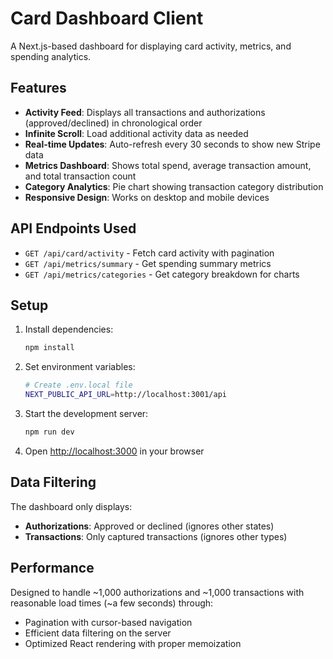 # Card Dashboard Client

A Next.js-based dashboard for displaying card activity, metrics, and spending analytics.

## Features

- **Activity Feed**: Displays all transactions and authorizations (approved/declined) in chronological order
- **Infinite Scroll**: Load additional activity data as needed
- **Real-time Updates**: Auto-refresh every 30 seconds to show new Stripe data
- **Metrics Dashboard**: Shows total spend, average transaction amount, and total transaction count
- **Category Analytics**: Pie chart showing transaction category distribution
- **Responsive Design**: Works on desktop and mobile devices

## API Endpoints Used

- `GET /api/card/activity` - Fetch card activity with pagination
- `GET /api/metrics/summary` - Get spending summary metrics
- `GET /api/metrics/categories` - Get category breakdown for charts

## Setup

1. Install dependencies:

   ```bash
   npm install
   ```

2. Set environment variables:

   ```bash
   # Create .env.local file
   NEXT_PUBLIC_API_URL=http://localhost:3001/api
   ```

3. Start the development server:

   ```bash
   npm run dev
   ```

4. Open [http://localhost:3000](http://localhost:3000) in your browser

## Data Filtering

The dashboard only displays:

- **Authorizations**: Approved or declined (ignores other states)
- **Transactions**: Only captured transactions (ignores other types)

## Performance

Designed to handle ~1,000 authorizations and ~1,000 transactions with reasonable load times (~a few seconds) through:

- Pagination with cursor-based navigation
- Efficient data filtering on the server
- Optimized React rendering with proper memoization

